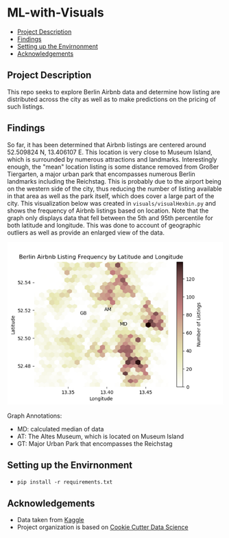 # ML-with-Visuals
+ [Project Description](#ProjectDescription)
+ [Findings](#Findings)
+ [Setting up the Envirnonment](#SettinguptheEnvirnonment)
+ [Acknowledgements](#Acknowledgements)


## Project Description
This repo seeks to explore Berlin Airbnb data and determine how listing are distributed across the city as well as to make predictions on the pricing of such listings.

## Findings
So far, it has been determined that Airbnb listings are centered around 52.509824 N, 13.406107 E. This location is very close to Museum Island, which is surrounded by numerous attractions and landmarks. Interestingly enough, the "mean" location listing is some distance removed from Großer Tiergarten, a major urban park that encompasses numerous Berlin landmarks including the Reichstag. This is probably due to the airport being on the western side of the city, thus reducing the number of listing available in that area as well as the park itself, which does cover a large part of the city. This visualization below was created in `visuals/visualHexbin.py` and shows the frequency of Airbnb listings based on location. Note that the graph only displays data that fell between the 5th and 95th percentile for both latitude and longitude. This was done to account of geographic outliers as well as provide an enlarged view of the data.

![graph](visuals/HexbinofLatLonFrequency.png)

Graph Annotations:
* MD: calculated median of data
* AT: The Altes Museum, which is located on Museum Island
* GT: Major Urban Park that encompasses the Reichstag

## Setting up the Envirnonment
* `pip install -r requirements.txt`

## Acknowledgements
* Data taken from [Kaggle](https://www.kaggle.com/brittabettendorf/berlin-airbnb-data) 
* Project organization is based on [Cookie Cutter Data Science](https://github.com/drivendata/cookiecutter-data-science)

